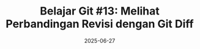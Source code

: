 ---
title: "Belajar Git #13: Melihat Perbandingan Revisi dengan Git Diff"
date: 2025-06-27
thumbnail: "/images/cover/git-petanikode.png"
image: "/images/cover/git-petanikode.png"
series: "git"
tutorial: ["Git"]
description: "Pelajari dasar-dasar version control dengan Git untuk pemula."
---